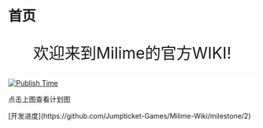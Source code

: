 # 首页
<p style="text-align: center; font-size: 2rem;">欢迎来到Milime的官方WIKI!</p>

<div style="background: white;">
<a href="https://github.com/orgs/Jumpticket-Games/projects/1" alt="开发计划图">
    <img src="https://api.xecades.xyz/api?date=2023-08-31&str=%E9%9F%B3%E6%B8%B8+Milime+%E7%9A%84%E5%8F%91%E5%B8%83&img=1" alt="Publish Time">
</a>
<p>点击上图查看计划图</p>
</div>
[开发进度](https://github.com/Jumpticket-Games/Milime-Wiki/milestone/2)